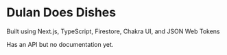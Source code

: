 # Dulan Does Dishes
Built using Next.js, TypeScript, Firestore, Chakra UI, and JSON Web Tokens

Has an API but no documentation yet.